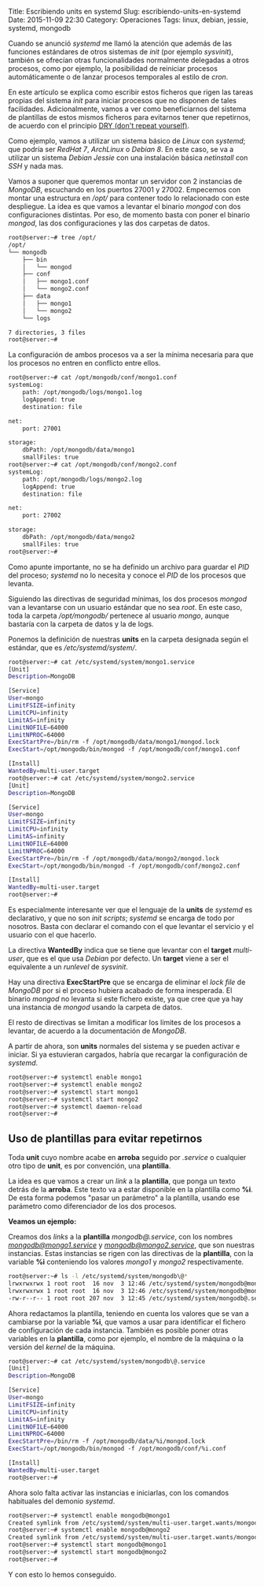 Title: Escribiendo units en systemd
Slug: escribiendo-units-en-systemd
Date: 2015-11-09 22:30
Category: Operaciones
Tags: linux, debian, jessie, systemd, mongodb



Cuando se anunció *systemd* me llamó la atención que además de las funciones
estándares de otros sistemas de *init* (por ejemplo *sysvinit*), también se
ofrecían otras funcionalidades normalmente delegadas a otros procesos, como por
ejemplo, la posibilidad de reiniciar procesos automáticamente o de lanzar
procesos temporales al estilo de *cron*.

En este artículo se explica como escribir estos ficheros que rigen las tareas
propias del sistema *init* para iniciar procesos que no disponen de tales
facilidades. Adicionalmente, vamos a ver como beneficiarnos del sistema de
plantillas de estos mismos ficheros para evitarnos tener que repetirnos, de
acuerdo con el principio [DRY (don't repeat yourself)](https://en.wikipedia.org/wiki/Don%27t_repeat_yourself).

Como ejemplo, vamos a utilizar un sistema básico de *Linux* con *systemd*; que
podría ser *RedHat 7*, *ArchLinux* o *Debian 8*. En este caso, se va a utilizar
un sistema *Debian Jessie* con una instalación básica *netinstall* con *SSH* y
nada mas.

Vamos a suponer que queremos montar un servidor con 2 instancias de *MongoDB*,
escuchando en los puertos 27001 y 27002. Empecemos con montar una estructura
en */opt/* para contener todo lo relacionado con este despliegue. La idea es
que vamos a levantar el binario *mongod* con dos configuraciones distintas.
Por eso, de momento basta con poner el binario *mongod*, las dos configuraciones
y las dos carpetas de datos.

```bash
root@server:~# tree /opt/
/opt/
└── mongodb
    ├── bin
    │   └── mongod
    ├── conf
    │   ├── mongo1.conf
    │   └── mongo2.conf
    ├── data
    │   ├── mongo1
    │   └── mongo2
    └── logs

7 directories, 3 files
root@server:~# 
```

La configuración de ambos procesos va a ser la mínima necesaria para que los
procesos no entren en conflicto entre ellos.

```bash
root@server:~# cat /opt/mongodb/conf/mongo1.conf 
systemLog:
    path: /opt/mongodb/logs/mongo1.log
    logAppend: true
    destination: file

net:
    port: 27001

storage:
    dbPath: /opt/mongodb/data/mongo1
    smallFiles: true
root@server:~# cat /opt/mongodb/conf/mongo2.conf 
systemLog:
    path: /opt/mongodb/logs/mongo2.log
    logAppend: true
    destination: file

net:
    port: 27002

storage:
    dbPath: /opt/mongodb/data/mongo2
    smallFiles: true
root@server:~# 
```

Como apunte importante, no se ha definido un archivo para guardar el *PID* del
proceso; *systemd* no lo necesita y conoce el *PID* de los procesos que levanta.

Siguiendo las directivas de seguridad mínimas, los dos procesos *mongod* van a
levantarse con un usuario estándar que no sea *root*. En este caso, toda la
carpeta */opt/mongodb/* pertenece al usuario *mongo*, aunque bastaría con la
carpeta de datos y la de logs.

Ponemos la definición de nuestras **units** en la carpeta designada según el
estándar, que es */etc/systemd/system/*.

```bash
root@server:~# cat /etc/systemd/system/mongo1.service 
[Unit]
Description=MongoDB

[Service]
User=mongo
LimitFSIZE=infinity
LimitCPU=infinity
LimitAS=infinity
LimitNOFILE=64000
LimitNPROC=64000
ExecStartPre=/bin/rm -f /opt/mongodb/data/mongo1/mongod.lock
ExecStart=/opt/mongodb/bin/mongod -f /opt/mongodb/conf/mongo1.conf

[Install]
WantedBy=multi-user.target
root@server:~# cat /etc/systemd/system/mongo2.service 
[Unit]
Description=MongoDB

[Service]
User=mongo
LimitFSIZE=infinity
LimitCPU=infinity
LimitAS=infinity
LimitNOFILE=64000
LimitNPROC=64000
ExecStartPre=/bin/rm -f /opt/mongodb/data/mongo2/mongod.lock
ExecStart=/opt/mongodb/bin/mongod -f /opt/mongodb/conf/mongo2.conf

[Install]
WantedBy=multi-user.target
root@server:~# 
```

Es especialmente interesante ver que el lenguaje de la **units** de *systemd*
es declarativo, y que no son *init scripts*; *systemd* se encarga de todo por
nosotros. Basta con declarar el comando con el que levantar el servicio y el
usuario con el que hacerlo.

La directiva **WantedBy** indica que se tiene que levantar con el **target**
*multi-user*, que es el que usa *Debian* por defecto. Un **target** viene
a ser el equivalente a un *runlevel* de *sysvinit*.

Hay una directiva **ExecStartPre** que se encarga de eliminar el *lock file*
de *MongoDB* por si el proceso hubiera acabado de forma inesperada. El
binario *mongod* no levanta si este fichero existe, ya que cree que ya hay
una instancia de *mongod* usando la carpeta de datos.

El resto de directivas se limitan a modificar los límites de los procesos a
levantar, de acuerdo a la documentación de *MongoDB*.

A partir de ahora, son **units** normales del sistema y se pueden activar
e iniciar. Si ya estuvieran cargados, habría que recargar la configuración
de *systemd*.

```bash
root@server:~# systemctl enable mongo1
root@server:~# systemctl enable mongo2
root@server:~# systemctl start mongo1
root@server:~# systemctl start mongo2
root@server:~# systemctl daemon-reload
root@server:~# 
```

## Uso de plantillas para evitar repetirnos

Toda **unit** cuyo nombre acabe en **arroba** seguido por *.service* o
cualquier otro tipo de **unit**, es por convención, una **plantilla**.

La idea es que vamos a crear un *link* a la **plantilla**, que ponga un texto
detrás de la **arroba**. Este texto va a estar disponible en la plantilla
como **%i**. De esta forma podemos "pasar un parámetro" a la plantilla, usando
ese parámetro como diferenciador de los dos procesos.

**Veamos un ejemplo:**

Creamos dos *links* a la **plantilla** *mongodb@.service*, con los nombres
*mongodb@mongo1.service* y *mongodb@mongo2.service*, que son nuestras
instancias. Estas instancias se rigen con las directivas de la **plantilla**,
con la variable **%i** conteniendo los valores *mongo1* y *mongo2*
respectivamente.

```bash
root@server:~# ls -l /etc/systemd/system/mongodb\@*
lrwxrwxrwx 1 root root  16 nov  3 12:46 /etc/systemd/system/mongodb@mongo1.service -> mongodb@.service
lrwxrwxrwx 1 root root  16 nov  3 12:46 /etc/systemd/system/mongodb@mongo2.service -> mongodb@.service
-rw-r--r-- 1 root root 207 nov  3 12:45 /etc/systemd/system/mongodb@.service
```

Ahora redactamos la plantilla, teniendo en cuenta los valores que se van a
cambiarse por la variable **%i**, que vamos a usar para identificar el fichero
de configuración de cada instancia. También es posible poner otras variables
en la **plantilla**, como por ejemplo, el nombre de la máquina o la versión
del *kernel* de la máquina.

```bash
root@server:~# cat /etc/systemd/system/mongodb\@.service 
[Unit]
Description=MongoDB

[Service]
User=mongo
LimitFSIZE=infinity
LimitCPU=infinity
LimitAS=infinity
LimitNOFILE=64000
LimitNPROC=64000
ExecStartPre=/bin/rm -f /opt/mongodb/data/%i/mongod.lock
ExecStart=/opt/mongodb/bin/mongod -f /opt/mongodb/conf/%i.conf

[Install]
WantedBy=multi-user.target
root@server:~# 
```

Ahora solo falta activar las instancias e iniciarlas, con los comandos
habituales del demonio *systemd*.

```bash
root@server:~# systemctl enable mongodb@mongo1
Created symlink from /etc/systemd/system/multi-user.target.wants/mongodb@mongo1.service to /etc/systemd/system/mongodb@.service.
root@server:~# systemctl enable mongodb@mongo2
Created symlink from /etc/systemd/system/multi-user.target.wants/mongodb@mongo2.service to /etc/systemd/system/mongodb@.service.
root@server:~# systemctl start mongodb@mongo1
root@server:~# systemctl start mongodb@mongo2
root@server:~# 
```

Y con esto lo hemos conseguido.

